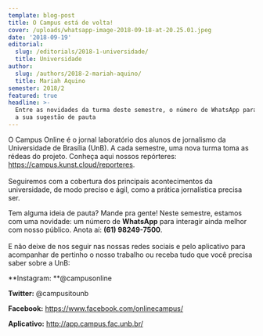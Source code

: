```yaml
---
template: blog-post
title: O Campus está de volta!
cover: /uploads/whatsapp-image-2018-09-18-at-20.25.01.jpeg
date: '2018-09-19'
editorial:
  slug: /editorials/2018-1-universidade/
  title: Universidade
author:
  slug: /authors/2018-2-mariah-aquino/
  title: Mariah Aquino
semester: 2018/2
featured: true
headline: >-
  Entre as novidades da turma deste semestre, o número de WhatsApp para receber
  a sua sugestão de pauta
---
```

O Campus Online é o jornal laboratório dos alunos de jornalismo da Universidade de Brasília (UnB). A cada semestre, uma nova turma toma as rédeas do projeto. Conheça aqui nossos repórteres: https://campus.kunst.cloud/reporteres. \
\
Seguiremos com a cobertura dos principais acontecimentos da universidade, de modo preciso e ágil, como a prática jornalística precisa ser.

Tem alguma ideia de pauta? Mande pra gente! Neste semestre, estamos com uma novidade: um número de **WhatsApp** para interagir ainda melhor com nosso público. Anota aí: **(61) 98249-7500**.\
\
E não deixe de nos seguir nas nossas redes sociais e pelo aplicativo para acompanhar de pertinho o nosso trabalho ou receba tudo que você precisa saber sobre a UnB:

**Instagram: **@campusonline

**Twitter:** @campusitounb

**Facebook:** https://www.facebook.com/onlinecampus/

**Aplicativo:** http://app.campus.fac.unb.br/
